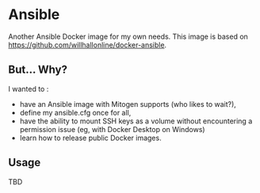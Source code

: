 # Ansible

Another Ansible Docker image for my own needs.
This image is based on https://github.com/willhallonline/docker-ansible.

## But... Why?

I wanted to :
- have an Ansible image with Mitogen supports (who likes to wait?),
- define my ansible.cfg once for all,
- have the ability to mount SSH keys as a volume without encountering a permission issue (eg, with Docker Desktop on Windows)
- learn how to release public Docker images.

## Usage

TBD